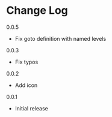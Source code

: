 # Change Log

0.0.5
- Fix goto definition with named levels

0.0.3
- Fix typos

0.0.2
- Add icon

0.0.1
- Initial release
